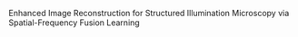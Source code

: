 Enhanced Image Reconstruction for Structured Illumination Microscopy via Spatial-Frequency Fusion Learning